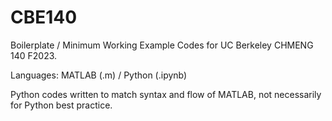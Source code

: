 # CBE140

Boilerplate / Minimum Working Example Codes for UC Berkeley CHMENG 140 F2023.

Languages: MATLAB (.m) / Python (.ipynb)

Python codes written to match syntax and flow of MATLAB, not necessarily for Python best practice.
